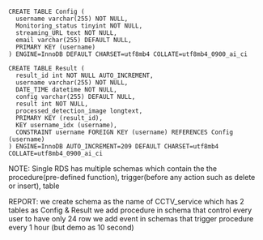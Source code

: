 ```
CREATE TABLE Config (
  username varchar(255) NOT NULL,
  Monitoring_status tinyint NOT NULL,
  streaming_URL text NOT NULL,
  email varchar(255) DEFAULT NULL,
  PRIMARY KEY (username)
) ENGINE=InnoDB DEFAULT CHARSET=utf8mb4 COLLATE=utf8mb4_0900_ai_ci
```
```
CREATE TABLE Result (
  result_id int NOT NULL AUTO_INCREMENT,
  username varchar(255) NOT NULL,
  DATE_TIME datetime NOT NULL,
  config varchar(255) DEFAULT NULL,
  result int NOT NULL,
  processed_detection_image longtext,
  PRIMARY KEY (result_id),
  KEY username_idx (username),
  CONSTRAINT username FOREIGN KEY (username) REFERENCES Config (username)
) ENGINE=InnoDB AUTO_INCREMENT=209 DEFAULT CHARSET=utf8mb4 COLLATE=utf8mb4_0900_ai_ci
```



NOTE: Single RDS has multiple schemas which contain the the procedure(pre-defined function), trigger(before any action such as delete or insert), table

REPORT:
we create schema as the name of CCTV_service which has 2 tables as Config & Result
we add procedure in schema that control every user to have only 24 row
we add event in schemas that trigger procedure every 1 hour (but demo as 10 second)